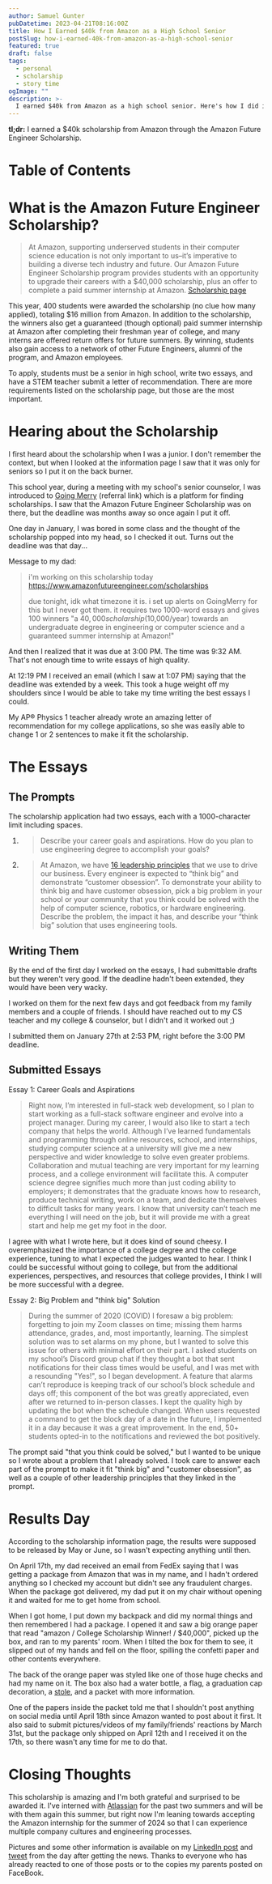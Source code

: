 ```yaml
---
author: Samuel Gunter
pubDatetime: 2023-04-21T08:16:00Z
title: How I Earned $40k from Amazon as a High School Senior
postSlug: how-i-earned-40k-from-amazon-as-a-high-school-senior
featured: true
draft: false
tags:
  - personal
  - scholarship
  - story time
ogImage: ""
description: >-
  I earned $40k from Amazon as a high school senior. Here's how I did it.
---
```


**tl;dr:** I earned a $40k scholarship from Amazon through the Amazon Future Engineer Scholarship.

# Table of Contents

# What is the Amazon Future Engineer Scholarship?

> At Amazon, supporting underserved students in their computer science education is not only important to us–it’s imperative to building a diverse tech industry and future. Our Amazon Future Engineer Scholarship program provides students with an opportunity to upgrade their careers with a $40,000 scholarship, plus an offer to complete a paid summer internship at Amazon. [Scholarship page][scholarship-page]

This year, 400 students were awarded the scholarship (no clue how many applied), totaling $16 million from Amazon. In addition to the scholarship, the winners also get a guaranteed (though optional) paid summer internship at Amazon after completing their freshman year of college, and many interns are offered return offers for future summers. By winning, students also gain access to a network of other Future Engineers, alumni of the program, and Amazon employees.

To apply, students must be a senior in high school, write two essays, and have a STEM teacher submit a letter of recommendation. There are more requirements listed on the scholarship page, but those are the most important.

# Hearing about the Scholarship

I first heard about the scholarship when I was a junior. I don't remember the context, but when I looked at the information page I saw that it was only for seniors so I put it on the back burner.

This school year, during a meeting with my school's senior counselor, I was introduced to [Going Merry][going-merry] (referral link) which is a platform for finding scholarships. I saw that the Amazon Future Engineer Scholarship was on there, but the deadline was months away so once again I put it off.

One day in January, I was bored in some class and the thought of the scholarship popped into my head, so I checked it out. Turns out the deadline was that day..<span>.</span>

Message to my dad:

> i'm working on this scholarship today https://www.amazonfutureengineer.com/scholarships
>
> due tonight, idk what timezone it is. i set up alerts on GoingMerry for this but I never got them. it requires two 1000-word essays and gives 100 winners "a $40,000 scholarship ($10,000/year) towards an undergraduate degree in engineering or computer science and a guaranteed summer internship at Amazon!"

And then I realized that it was due at 3:00 PM. The time was 9:32 AM. That's not enough time to write essays of high quality.

At 12:19 PM I received an email (which I saw at 1:07 PM) saying that the deadline was extended by a week. This took a huge weight off my shoulders since I would be able to take my time writing the best essays I could.

My AP® Physics 1 teacher already wrote an amazing letter of recommendation for my college applications, so she was easily able to change 1 or 2 sentences to make it fit the scholarship.

# The Essays

## The Prompts

The scholarship application had two essays, each with a 1000-character limit including spaces.

1. > Describe your career goals and aspirations. How do you plan to use engineering degree to accomplish your goals?

2. > At Amazon, we have [16 leadership principles][16-leadership-principles] that we use to drive our business. Every engineer is expected to “think big” and demonstrate “customer obsession”. To demonstrate your ability to think big and have customer obsession, pick a big problem in your school or your community that you think could be solved with the help of computer science, robotics, or hardware engineering. Describe the problem, the impact it has, and describe your “think big” solution that uses engineering tools.

## Writing Them

By the end of the first day I worked on the essays, I had submittable drafts but they weren't very good. If the deadline hadn't been extended, they would have been very wacky.

I worked on them for the next few days and got feedback from my family members and a couple of friends. I should have reached out to my CS teacher and my college & counselor, but I didn't and it worked out ;\)

I submitted them on January 27th at 2:53 PM, right before the 3:00 PM deadline.

## Submitted Essays

Essay 1: Career Goals and Aspirations

> Right now, I’m interested in full-stack web development, so I plan to start
> working as a full-stack software engineer and evolve into a project manager.
> During my career, I would also like to start a tech company that helps the
> world. Although I’ve learned fundamentals and programming through online
> resources, school, and internships, studying computer science at a university
> will give me a new perspective and wider knowledge to solve even greater
> problems. Collaboration and mutual teaching are very important for my learning
> process, and a college environment will facilitate this. A computer science
> degree signifies much more than just coding ability to employers; it
> demonstrates that the graduate knows how to research, produce technical
> writing, work on a team, and dedicate themselves to difficult tasks for many
> years. I know that university can’t teach me everything I will need on the
> job, but it will provide me with a great start and help me get my foot in the
> door.

I agree with what I wrote here, but it does kind of sound cheesy. I overemphasized the importance of a college degree and the college experience, tuning to what I expected the judges wanted to hear. I think I could be successful without going to college, but from the additional experiences, perspectives, and resources that college provides, I think I will be more successful with a degree.

Essay 2: Big Problem and "think big" Solution

> During the summer of 2020 (COVID) I foresaw a big problem: forgetting to join
> my Zoom classes on time; missing them harms attendance, grades, and, most
> importantly, learning. The simplest solution was to set alarms on my phone,
> but I wanted to solve this issue for others with minimal effort on their part.
> I asked students on my school’s Discord group chat if they thought a bot that
> sent notifications for their class times would be useful, and I was met with a
> resounding "Yes!", so I began development. A feature that alarms can’t
> reproduce is keeping track of our school’s block schedule and days off; this
> component of the bot was greatly appreciated, even after we returned to
> in-person classes. I kept the quality high by updating the bot when the
> schedule changed. When users requested a command to get the block day of a
> date in the future, I implemented it in a day because it was a great
> improvement. In the end, 50+ students opted-in to the notifications and
> reviewed the bot positively.

The prompt said "that you think could be solved," but I wanted to be unique so I wrote about a problem that I already solved. I took care to answer each part of the prompt to make it fit "think big" and "customer obsession", as well as a couple of other leadership principles that they linked in the prompt.

# Results Day

According to the scholarship information page, the results were supposed to be released by May or June, so I wasn't expecting anything until then.

On April 17th, my dad received an email from FedEx saying that I was getting a package from Amazon that was in my name, and I hadn't ordered anything so I checked my account but didn't see any fraudulent charges. When the package got delivered, my dad put it on my chair without opening it and waited for me to get home from school.

When I got home, I put down my backpack and did my normal things and then remembered I had a package. I opened it and saw a big orange paper that read "amazon / College Scholarship Winner! / $40,000", picked up the box, and ran to my parents' room. When I tilted the box for them to see, it slipped out of my hands and fell on the floor, spilling the confetti paper and other contents everywhere.

The back of the orange paper was styled like one of those huge checks and had my name on it. The box also had a water bottle, a flag, a graduation cap decoration, a [stole][stole], and a packet with more information.

One of the papers inside the packet told me that I shouldn't post anything on social media until April 18th since Amazon wanted to post about it first. It also said to submit pictures/videos of my family/friends' reactions by March 31st, but the package only shipped on April 12th and I received it on the 17th, so there wasn't any time for me to do that.

# Closing Thoughts

This scholarship is amazing and I'm both grateful and surprised to be awarded it. I've interned with [Atlassian][atlassian] for the past two summers and will be with them again this summer, but right now I'm leaning towards accepting the Amazon internship for the summer of 2024 so that I can experience multiple company cultures and engineering processes.

Pictures and some other information is available on my [LinkedIn post][linkedin-post] and [tweet][announcement-tweet] from the day after getting the news. Thanks to everyone who has already reacted to one of those posts or to the copies my parents posted on FaceBook.

[16-leadership-principles]: https://www.amazon.jobs/content/en/our-workplace/leadership-principles
[atlassian]: https://www.atlassian.com/
[going-merry]: https://www.goingmerry.com/c/samuelg-m8m54d
[linkedin-post]: https://www.linkedin.com/posts/samuel-gunter_amazon-engineer-amazonfutureengineer-activity-7054138038897033216-y4lu
[scholarship-page]: https://www.amazonfutureengineer.com/scholarships
[stole]: https://en.wikipedia.org/wiki/Academic_stole
[announcement-tweet]: https://twitter.com/samathingamajig/status/1648374437836734485?s=20
